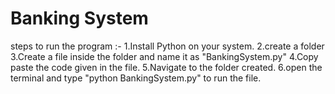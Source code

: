 # Banking System
steps to run the program :-
1.Install Python on your system.
2.create a folder 
3.Create a file inside the folder and name it as  "BankingSystem.py"
4.Copy paste the code given in the file.
5.Navigate to the folder created.
6.open the terminal and type "python BankingSystem.py" to run the file.

